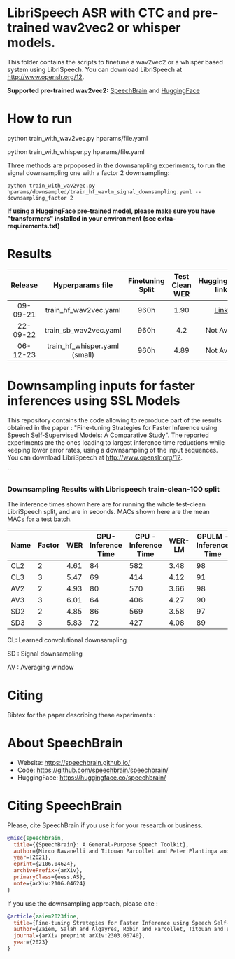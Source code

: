 # LibriSpeech ASR with CTC and pre-trained wav2vec2 or whisper models.
This folder contains the scripts to finetune a wav2vec2 or a whisper based system using LibriSpeech.
You can download LibriSpeech at http://www.openslr.org/12.

**Supported pre-trained wav2vec2:** [SpeechBrain](https://github.com/speechbrain/speechbrain/tree/develop/recipes/LibriSpeech/self-supervised-learning/wav2vec2) and [HuggingFace](https://github.com/speechbrain/speechbrain/tree/develop/recipes/CommonVoice/self-supervised-learning/wav2vec2)

# How to run
python train_with_wav2vec.py hparams/file.yaml

python train_with_whisper.py hparams/file.yaml

Three methods are prpoposed in the downsampling experiments, to run the signal downsampling one with a factor 2 downsampling: 

```
python train_with_wav2vec.py hparams/downsampled/train_hf_wavlm_signal_downsampling.yaml --downsampling_factor 2
```



**If using a HuggingFace pre-trained model, please make sure you have "transformers"
installed in your environment (see extra-requirements.txt)**

# Results

| Release | Hyperparams file | Finetuning Split | Test Clean WER | HuggingFace link | Full model link | GPUs |
|:-------------:|:---------------------------:| :-----:| :-----:| :-----:| :-----:| :--------:|
| 09-09-21 | train_hf_wav2vec.yaml | 960h | 1.90 | [Link](https://huggingface.co/speechbrain/asr-wav2vec2-librispeech) | [Link](https://drive.google.com/drive/folders/1pg0QzW-LqAISG8Viw_lUTGjXwOqh7gkl?usp=sharing) | 1xRTX8000 48GB |
| 22-09-22 | train_sb_wav2vec.yaml | 960h | 4.2 | Not Avail. | Not Avail. | 2xTesla V100 32GB |
| 06-12-23 | train_hf_whisper.yaml (small) | 960h | 4.89 | Not Avail. | Not Avail. | 4xRTX 2080 Ti |

# Downsampling inputs for faster inferences using SSL Models

This repository contains the code allowing to reproduce part of the results obtained in the paper : "Fine-tuning Strategies for Faster Inference using Speech Self-Supervised Models:  A Comparative Study". 
The reported experiments are the ones leading to largest inference time reductions while keeping lower error rates, using a downsampling of the input sequences. You can download LibriSpeech at http://www.openslr.org/12.


``

### Downsampling Results with Librispeech train-clean-100 split
The inference times shown here are for running the whole test-clean LibriSpeech split, and are in seconds. MACs shown here are the mean MACs for a test batch.

| Name | Factor | WER   | GPU- Inference Time | CPU - Inference Time | WER-LM | GPULM - Inference Time | CPULM - Inference Time | MACs (G)|
|------|--------|-------|---------------------|----------------------|--------|------------------------|------------------------|---------|
| CL2  |      2 | 4.61  |                  84 |                  582 | 3.48   |                     98 |                    600 | 192.97  |
| CL3  |      3 | 5.47  |                  69 |                  414 |   4.12 |                     91 |                    436 | 134.864 |
| AV2  |      2 | 4.93  |                  80 |                  570 | 3.66   |                     98 |                    578 | 192.97  |
| AV3  |      3 | 6.01  |                  64 |                  406 | 4.27   |                     90 |                    422 | 134.864 |
| SD2  |      2 | 4.85  |                  86 |                  569 | 3.58   |                     97 |                    575 | 192.97  |
| SD3  |      3 | 5.83  |                  72 |                  427 |  4.08  |                     89 |                    458 | 134.864 |

CL: Learned convolutional downsampling

SD : Signal downsampling

AV : Averaging window

# **Citing**
Bibtex for the paper describing these experiments : 
# **About SpeechBrain**
- Website: https://speechbrain.github.io/
- Code: https://github.com/speechbrain/speechbrain/
- HuggingFace: https://huggingface.co/speechbrain/

# **Citing SpeechBrain**
Please, cite SpeechBrain if you use it for your research or business.

```bibtex
@misc{speechbrain,
  title={{SpeechBrain}: A General-Purpose Speech Toolkit},
  author={Mirco Ravanelli and Titouan Parcollet and Peter Plantinga and Aku Rouhe and Samuele Cornell and Loren Lugosch and Cem Subakan and Nauman Dawalatabad and Abdelwahab Heba and Jianyuan Zhong and Ju-Chieh Chou and Sung-Lin Yeh and Szu-Wei Fu and Chien-Feng Liao and Elena Rastorgueva and François Grondin and William Aris and Hwidong Na and Yan Gao and Renato De Mori and Yoshua Bengio},
  year={2021},
  eprint={2106.04624},
  archivePrefix={arXiv},
  primaryClass={eess.AS},
  note={arXiv:2106.04624}
}
```
If you use the downsampling approach, please cite : 
```bibtex
@article{zaiem2023fine,
  title={Fine-tuning Strategies for Faster Inference using Speech Self-Supervised Models: A Comparative Study},
  author={Zaiem, Salah and Algayres, Robin and Parcollet, Titouan and Essid, Slim and Ravanelli, Mirco},
  journal={arXiv preprint arXiv:2303.06740},
  year={2023}
}
```


